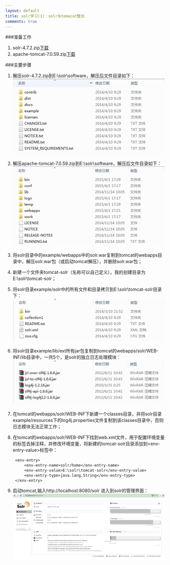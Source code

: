 ```yaml
---
layout: default
title: solr学习(1)：solr与tomacat整合
comments: true
---
```




###准备工作
1. solr-4.7.2.zip[下载](http://mirror.bit.edu.cn/apache/lucene/solr/4.7.2/)
2. apache-tomcat-7.0.59.zip[下载](http://mirror.bit.edu.cn/apache/tomcat/tomcat-7/v7.0.59/bin/)

###主要步骤
1. 解压solr-4.7.2.zip到E:\solr\software，解压后文件目录如下：
![solr与tomcat整合-1](https://github.com/yuan-jian/blog/blob/gh-pages/images/solr/solr_tomcat-1.png?raw=true)
2. 解压apache-tomcat-7.0.59.zip到E:\solr\software，解压后文件目录如下：
![solr与tomcat整合-2](https://github.com/yuan-jian/blog/blob/gh-pages/images/solr/solr_tomcat-2.png?raw=true)
3. 将solr目录中的example/webapps中的solr.war复制到tomcat的webapps目录中，解压solr.war包（或启动tomcat解压），并删除solr.war包；
4. 新建一个文件夹tomcat-solr（名称可以自己定义），我的创建目录为E:\solr\tomcat-solr；
5. 将solr目录example/solr中的所有文件和目录拷贝到E:\solr\tomcat-solr目录下：
![solr与tomcat整合-3](https://github.com/yuan-jian/blog/blob/gh-pages/images/solr/solr_tomcat-3.png?raw=true)
6. 将solr目录example/lib/ext所有jar包复制到tomcat的webapps/solr/WEB-INF/lib目录中，一共5个，是solr的独立日志处理模块：
![solr与tomcat整合-4](https://github.com/yuan-jian/blog/blob/gh-pages/images/solr/solr_tomcat-4.png?raw=true)
7. 在tomcat的webapps/solr/WEB-INF下新建一个classes目录，并将solr目录example/resources下的log4j.properties文件复制到该classes目录中，否则日志模块无法正常工作；
8. 在tomcat的webapps/solr/WEB-INF下找到web.xml文件，用于配置环境变量的标签去掉注释，并修改环境变量，将新建的tomcat-solr目录添加到\<env-entry-value\>标签中：

        <env-entry>
            <env-entry-name>solr/home</env-entry-name>
            <env-entry-value>E:\solr\tomcat-solr</env-entry-value>
            <env-entry-type>java.lang.String</env-entry-type>
        </env-entry>

9. 启动tomcat,输入http://localhost:8080/solr 进入到solr的管理界面：
![solr与tomcat整合-5](https://github.com/yuan-jian/blog/blob/gh-pages/images/solr/solr_tomcat-5.png?raw=true)
